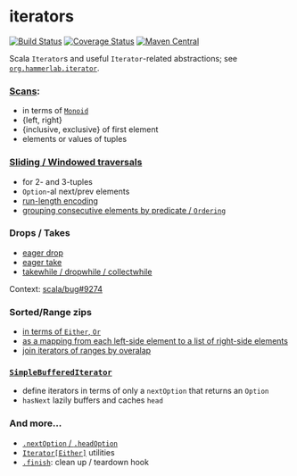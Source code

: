 # iterators

[![Build Status](https://travis-ci.org/hammerlab/iterators.svg?branch=master)](https://travis-ci.org/hammerlab/iterators)
[![Coverage Status](https://coveralls.io/repos/github/hammerlab/iterators/badge.svg)](https://coveralls.io/github/hammerlab/iterators)
[![Maven Central](https://img.shields.io/maven-central/v/org.hammerlab/iterator_2.11.svg?maxAge=1800)](http://search.maven.org/#search%7Cgav%7C1%7Cg%3A%22org.hammerlab%22%20AND%20a%3A%22iterator_2.11%22)

Scala `Iterator`s and useful `Iterator`-related abstractions; see [`org.hammerlab.iterator`]().

### [Scans](src/main/scala/org/hammerlab/iterator/scan):
- in terms of [`Monoid`](https://typelevel.org/cats/typeclasses/monoid.html)
- {left, right}
- {inclusive, exclusive} of first element
- elements or values of tuples

### [Sliding / Windowed traversals](src/main/scala/org/hammerlab/iterator/sliding)
- for 2- and 3-tuples
- `Option`-al next/prev elements
- [run-length encoding](src/main/scala/org/hammerlab/iterator/RunLengthIterator.scala)
- [grouping consecutive elements by predicate / `Ordering`](src/main/scala/org/hammerlab/iterator/GroupRunsIterator.scala)

### Drops / Takes
- [eager drop](src/main/scala/org/hammerlab/iterator/DropRightIterator.scala)
- [eager take](src/main/scala/org/hammerlab/iterator/TakeEagerIterator.scala)
- [takewhile / dropwhile / collectwhile](src/main/scala/org/hammerlab/iterator/bulk/BufferedBulkIterator.scala)

Context: [scala/bug#9274](https://github.com/scala/bug/issues/9274#issuecomment-308218901)

### Sorted/Range zips
- [in terms of `Either`, `Or`](src/main/scala/org/hammerlab/iterator/sorted)
- [as a mapping from each left-side element to a list of right-side elements](src/main/scala/org/hammerlab/iterator/GroupWithIterator.scala)
- [join iterators of ranges by overalap](src/main/scala/org/hammerlab/iterator/range/OverlappingRangesIterator.scala)

### [`SimpleBufferedIterator`](src/main/scala/org/hammerlab/iterator/SimpleBufferedIterator.scala)
- define iterators in terms of only a `nextOption` that returns an `Option`
- `hasNext` lazily buffers and caches `head`

### And more…
- [`.nextOption` / `.headOption`](src/main/scala/org/hammerlab/iterator/package.scala)
- [`Iterator[Either]`](src/main/scala/org/hammerlab/iterator/EitherIterator.scala) utilities
- [`.finish`](src/main/scala/org/hammerlab/iterator/FinishingIterator.scala): clean up / teardown hook

